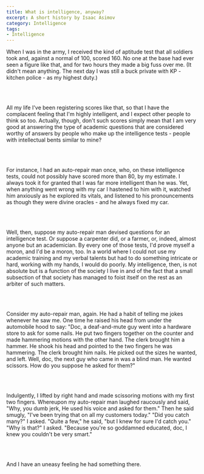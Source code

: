 ```yaml
---
title: What is intelligence, anyway?
excerpt: A short history by Isaac Asimov
category: Intelligence
tags: 
- Intelligence
---
```


<p>When I was in the army, I received the kind of aptitude test that all soldiers took and, against a normal of 100, scored 160. No one at the base had ever seen a figure like that, and for two hours they made a big fuss over me. (It didn't mean anything. The next day I was still a buck private with KP - kitchen police - as my highest duty.)</p>
<br/>
<br/>
<p>All my life I've been registering scores like that, so that I have the complacent feeling that I'm highly intelligent, and I expect other people to think so too. Actually, though, don't such scores simply mean that I am very good at answering the type of academic questions that are considered worthy of answers by people who make up the intelligence tests - people with intellectual bents similar to mine?</p>
<br/>
<br/>
<p>For instance, I had an auto-repair man once, who, on these intelligence tests, could not possibly have scored more than 80, by my estimate. I always took it for granted that I was far more intelligent than he was. Yet, when anything went wrong with my car I hastened to him with it, watched him anxiously as he explored its vitals, and listened to his pronouncements as though they were divine oracles - and he always fixed my car.</p>
<br/>
<br/>
<p>Well, then, suppose my auto-repair man devised questions for an intelligence test. Or suppose a carpenter did, or a farmer, or, indeed, almost anyone but an academician. By every one of those tests, I'd prove myself a moron, and I'd be a moron, too. In a world where I could not use my academic training and my verbal talents but had to do something intricate or hard, working with my hands, I would do poorly. My intelligence, then, is not absolute but is a function of the society I live in and of the fact that a small subsection of that society has managed to foist itself on the rest as an arbiter of such matters.</p>
<br/>
<br/>
<p>Consider my auto-repair man, again. He had a habit of telling me jokes whenever he saw me. One time he raised his head from under the automobile hood to say: "Doc, a deaf-and-mute guy went into a hardware store to ask for some nails. He put two fingers together on the counter and made hammering motions with the other hand. The clerk brought him a hammer. He shook his head and pointed to the two fingers he was hammering. The clerk brought him nails. He picked out the sizes he wanted, and left. Well, doc, the next guy who came in was a blind man. He wanted scissors. How do you suppose he asked for them?"</p>
<br/>
<br/>
<p>Indulgently, I lifted by right hand and made scissoring motions with my first two fingers. Whereupon my auto-repair man laughed raucously and said, "Why, you dumb jerk, He used his voice and asked for them." Then he said smugly, "I've been trying that on all my customers today." "Did you catch many?" I asked. "Quite a few," he said, "but I knew for sure I'd catch you." "Why is that?" I asked. "Because you're so goddamned educated, doc, I knew you couldn't be very smart."</p>
<br/><br/>
<p>And I have an uneasy feeling he had something there. </p>
